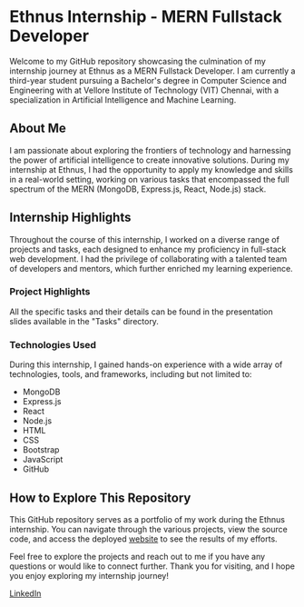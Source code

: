 # Ethnus Internship - MERN Fullstack Developer
Welcome to my GitHub repository showcasing the culmination of my internship journey at Ethnus as a MERN Fullstack Developer. I am currently a third-year student pursuing a Bachelor's degree in Computer Science and Engineering with at Vellore Institute of Technology (VIT) Chennai, with a specialization in Artificial Intelligence and Machine Learning.

## About Me
I am passionate about exploring the frontiers of technology and harnessing the power of artificial intelligence to create innovative solutions. During my internship at Ethnus, I had the opportunity to apply my knowledge and skills in a real-world setting, working on various tasks that encompassed the full spectrum of the MERN (MongoDB, Express.js, React, Node.js) stack.

## Internship Highlights
Throughout the course of this internship, I worked on a diverse range of projects and tasks, each designed to enhance my proficiency in full-stack web development. I had the privilege of collaborating with a talented team of developers and mentors, which further enriched my learning experience.

### Project Highlights
All the specific tasks and their details can be found in the presentation slides available in the "Tasks" directory.

### Technologies Used
During this internship, I gained hands-on experience with a wide array of technologies, tools, and frameworks, including but not limited to:

* MongoDB
* Express.js
* React
* Node.js
* HTML
* CSS
* Bootstrap
* JavaScript
* GitHub

## How to Explore This Repository
This GitHub repository serves as a portfolio of my work during the Ethnus internship. You can navigate through the various projects, view the source code, and access the deployed [website](https://anandmisra.github.io/ethnus/ "Index page for all my tasks") to see the results of my efforts.

Feel free to explore the projects and reach out to me if you have any questions or would like to connect further. Thank you for visiting, and I hope you enjoy exploring my internship journey!


[LinkedIn](https://www.linkedin.com/in/anandmisra11/ "LinkedIn Profile")
